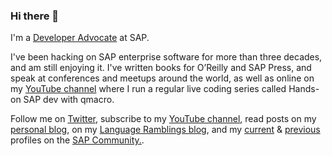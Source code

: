 ### Hi there 👋

I'm a [Developer Advocate](https://developers.sap.com/) at SAP. 

I've been hacking on SAP enterprise software for more than three decades, and am still enjoying it. I've written books for O’Reilly and SAP Press, and speak at conferences and meetups around the world, as well as online on my [YouTube channel](https://www.youtube.com/djadams-qmacro) where I run a regular live coding series called Hands-on SAP dev with qmacro. 

Follow me on [Twitter](https://twitter.com/qmacro), subscribe to my [YouTube channel](https://www.youtube.com/djadams-qmacro), read posts on my [personal blog](https://qmacro.org), on my [Language Ramblings blog](https://langram.org), and my [current](https://people.sap.com/dj.adams.sap#content:blogposts) & [previous](https://people.sap.com/dj.adams#content:blogposts) profiles on the [SAP Community.](https://community.sap.com).
